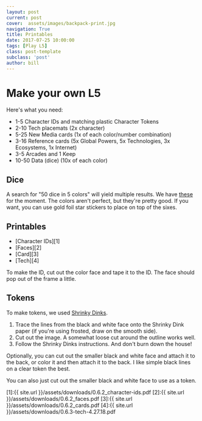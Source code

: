 ```yaml
---
layout: post
current: post
cover:  assets/images/backpack-print.jpg
navigation: True
title: Printables
date: 2017-07-25 10:00:00
tags: [Play L5]
class: post-template
subclass: 'post'
author: bill
---
```


# Make your own L5

Here's what you need:

* 1-5 Character IDs and matching plastic Character Tokens
* 2-10 Tech placemats (2x character)
* 5-25 New Media cards (1x of each color/number combination)
* 3-16 Reference cards (5x Global Powers, 5x Technologies, 3x Ecosystems, 1x Internet)
* 3-5 Arcades and 1 Keep
* 10-50 Data (dice) (10x of each color)


## Dice

A search for "50 dice in 5 colors" will yield multiple results. We have [these](https://www.amazon.com/dp/B076HQMDDV/ref=asc_df_B076HQMDDV5451365) for the moment. The colors aren't perfect, but they're pretty good. If you want, you can use gold foil star stickers to place on top of the sixes.

## Printables

* [Character IDs][1]
* [Faces][2]
* [Card][3]
* [Tech][4]

To make the ID, cut out the color face and tape it to the ID. The face should pop out of the frame a little.

## Tokens

To make tokens, we used [Shrinky Dinks](https://www.amazon.com/Shrinky-Dinks-Creative-Sheets-Frosted/dp/B00Z0P39SK).

1. Trace the lines from the black and white face onto the Shrinky Dink paper (if you're using frosted, draw on the smooth side).
2. Cut out the image. A somewhat loose cut around the outline works well.
3. Follow the Shrinky Dinks instructions. And don't burn down the house!

Optionally, you can cut out the smaller black and white face and attach it to the back, or color it and then attach it to the back. I like simple black lines on a clear token the best.

You can also just cut out the smaller black and white face to use as a token.

[1]:{{ site.url }}/assets/downloads/0.6.2_character-ids.pdf
[2]:{{ site.url }}/assets/downloads/0.6.2_faces.pdf
[3]:{{ site.url }}/assets/downloads/0.6.2_cards.pdf
[4]:{{ site.url }}/assets/downloads/0.6.3-tech-4.27.18.pdf
